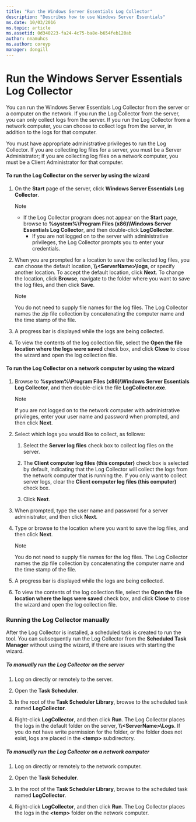 ```yaml
---
title: "Run the Windows Server Essentials Log Collector"
description: "Describes how to use Windows Server Essentials"
ms.date: 10/03/2016
ms.topic: article
ms.assetid: 0d340223-fa24-4c75-ba8e-b654feb120ab
author: nnamuhcs
ms.author: coreyp
manager: dongill
---
```




# Run the Windows Server Essentials Log Collector
You can run the  Windows Server Essentials Log Collector from the server or a computer on the network. If you run the Log Collector from the server, you can only collect logs from the server. If you run the Log Collector from a network computer, you can choose to collect logs from the server, in addition to the logs for that computer.

 You must have appropriate administrative privileges to run the Log Collector. If you are collecting log files for a server, you must be a Server Administrator; if you are collecting log files on a network computer, you must be a Client Administrator for that computer.

#### To run the Log Collector on the server by using the wizard

1. On the **Start** page of the server, click **Windows Server Essentials Log Collector**.

   > [!NOTE]
   > - If the Log Collector program does not appear on the **Start** page, browse to **%system%\Program Files (x86)\Windows Server Essentials Log Collector**, and then double-click **LogCollector**.
   >   -   If you are not logged on to the server with administrative privileges, the Log Collector prompts you to enter your credentials.

2. When you are prompted for a location to save the collected log files, you can choose the default location, **\\\\<ServerName\>\logs**, or specify another location. To accept the default location, click **Next**. To change the location, click **Browse**, navigate to the folder where you want to save the log files, and then click **Save**.

   > [!NOTE]
   >  You do not need to supply file names for the log files. The Log Collector names the zip file collection by concatenating the computer name and the time stamp of the file.

3. A progress bar is displayed while the logs are being collected.

4. To view the contents of the log collection file, select the **Open the file location where the logs were saved** check box, and click **Close** to close the wizard and open the log collection file.

#### To run the Log Collector on a network computer by using the wizard

1.  Browse to **%system%\Program Files (x86)\Windows Server Essentials Log Collector**, and then double-click the file **LogCollector.exe**.

    > [!NOTE]
    >  If you are not logged on to the network computer with administrative privileges, enter your user name and password when prompted, and then click **Next**.

2.  Select which logs you would like to collect, as follows:

    1.  Select the **Server log files** check box to collect log files on the server.

    2.  The **Client computer log files (this computer)** check box is selected by default, indicating that the Log Collector will collect the logs from the network computer that is running the. If you only want to collect server logs, clear the **Client computer log files (this computer)** check box.

    3.  Click **Next**.

3.  When prompted, type the user name and password for a server administrator, and then click **Next**.

4.  Type or browse to the location where you want to save the log files, and then click **Next**.

    > [!NOTE]
    >  You do not need to supply file names for the log files. The Log Collector names the zip file collection by concatenating the computer name and the time stamp of the file.

5.  A progress bar is displayed while the logs are being collected.

6.  To view the contents of the log collection file, select the **Open the file location where the logs were saved** check box, and click **Close** to close the wizard and open the log collection file.

### Running the Log Collector manually
 After the Log Collector is installed, a scheduled task is created to run the tool. You can subsequently run the Log Collector from the **Scheduled Task Manager** without using the wizard, if there are issues with starting the wizard.

##### To manually run the Log Collector on the server

1.  Log on directly or remotely to the server.

2.  Open the **Task Scheduler**.

3.  In the root of the **Task Scheduler Library**, browse to the scheduled task named **LogCollector**.

4.  Right-click **LogCollector**, and then click **Run**. The Log Collector places the logs in the default folder on the server, **\\\\<ServerName\>\Logs**. If you do not have write permission for the folder, or the folder does not exist, logs are placed in the **<temp\>** subdirectory.

##### To manually run the Log Collector on a network computer

1.  Log on directly or remotely to the network computer.

2.  Open the **Task Scheduler**.

3.  In the root of the **Task Scheduler Library**, browse to the scheduled task named **LogCollector**.

4.  Right-click **LogCollector**, and then click **Run**. The Log Collector places the logs in the **<temp\>** folder on the network computer.
